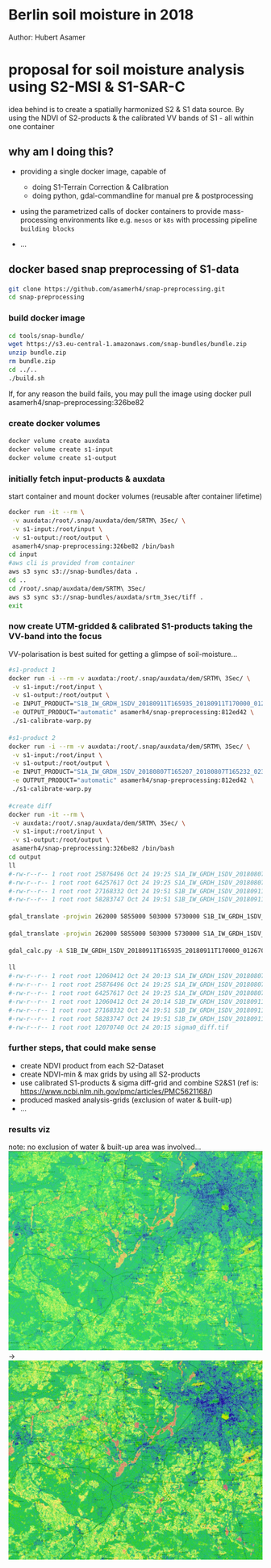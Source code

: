 Berlin soil moisture in 2018 
============================
Author: Hubert Asamer


# proposal for soil moisture analysis using S2-MSI & S1-SAR-C
idea behind is to create a spatially harmonized S2 & S1 data source. By using the NDVI of S2-products & the calibrated VV bands of S1 -  all within one container


## why am I doing this?

- providing a single docker image, capable of 
  * doing S1-Terrain Correction & Calibration
  * doing python, gdal-commandline for manual pre & postprocessing

- using the parametrized calls of docker containers to provide mass-processing environments like e.g. `mesos` or `k8s` with processing pipeline `building blocks`
- ...


## docker based snap preprocessing of S1-data

```sh
git clone https://github.com/asamerh4/snap-preprocessing.git
cd snap-preprocessing
```

### build docker image

```sh
cd tools/snap-bundle/
wget https://s3.eu-central-1.amazonaws.com/snap-bundles/bundle.zip
unzip bundle.zip
rm bundle.zip
cd ../..
./build.sh
```
If, for any reason the build fails, you may pull the image using docker pull asamerh4/snap-preprocessing:326be82

### create docker volumes
```sh
docker volume create auxdata
docker volume create s1-input
docker volume create s1-output
```

### initially fetch input-products & auxdata

start container and mount docker volumes (reusable after container lifetime)

```sh
docker run -it --rm \
 -v auxdata:/root/.snap/auxdata/dem/SRTM\ 3Sec/ \
 -v s1-input:/root/input \
 -v s1-output:/root/output \
 asamerh4/snap-preprocessing:326be82 /bin/bash
cd input
#aws cli is provided from container
aws s3 sync s3://snap-bundles/data .
cd ..
cd /root/.snap/auxdata/dem/SRTM\ 3Sec/
aws s3 sync s3://snap-bundles/auxdata/srtm_3sec/tiff .
exit
```

### now create UTM-gridded & calibrated S1-products taking the VV-band into the focus

VV-polarisation is best suited for getting a glimpse of soil-moisture...

```sh
#s1-product 1
docker run -i --rm -v auxdata:/root/.snap/auxdata/dem/SRTM\ 3Sec/ \
 -v s1-input:/root/input \
 -v s1-output:/root/output \
 -e INPUT_PRODUCT="S1B_IW_GRDH_1SDV_20180911T165935_20180911T170000_012670_017612_7BAC.zip" \
 -e OUTPUT_PRODUCT="automatic" asamerh4/snap-preprocessing:812ed42 \
 ./s1-calibrate-warp.py

#s1-product 2
docker run -i --rm -v auxdata:/root/.snap/auxdata/dem/SRTM\ 3Sec/ \
 -v s1-input:/root/input \
 -v s1-output:/root/output \
 -e INPUT_PRODUCT="S1A_IW_GRDH_1SDV_20180807T165207_20180807T165232_023143_02838C_198F.zip." \
 -e OUTPUT_PRODUCT="automatic" asamerh4/snap-preprocessing:812ed42 \
 ./s1-calibrate-warp.py

#create diff
docker run -it --rm \
 -v auxdata:/root/.snap/auxdata/dem/SRTM\ 3Sec/ \
 -v s1-input:/root/input \
 -v s1-output:/root/output \
 asamerh4/snap-preprocessing:326be82 /bin/bash
cd output
ll
#-rw-r--r-- 1 root root 25876496 Oct 24 19:25 S1A_IW_GRDH_1SDV_20180807T165207_20180807T165232_023143_02838C_198F.zip.calib-utm.tif
#-rw-r--r-- 1 root root 64257617 Oct 24 19:25 S1A_IW_GRDH_1SDV_20180807T165207_20180807T165232_023143_02838C_198F.zip.calib.tif
#-rw-r--r-- 1 root root 27168332 Oct 24 19:51 S1B_IW_GRDH_1SDV_20180911T165935_20180911T170000_012670_017612_7BAC.zip.calib-utm.tif
#-rw-r--r-- 1 root root 58283747 Oct 24 19:51 S1B_IW_GRDH_1SDV_20180911T165935_20180911T170000_012670_017612_7BAC.zip.calib.tif

gdal_translate -projwin 262000 5855000 503000 5730000 S1B_IW_GRDH_1SDV_20180911T165935_20180911T170000_012670_017612_7BAC.zip.calib-utm.tif S1B_IW_GRDH_1SDV_20180911T165935_20180911T170000_012670_017612_7BAC.zip.calib-utm-clip.tif

gdal_translate -projwin 262000 5855000 503000 5730000 S1A_IW_GRDH_1SDV_20180807T165207_20180807T165232_023143_02838C_198F.zip.calib-utm.tif S1A_IW_GRDH_1SDV_20180807T165207_20180807T165232_023143_02838C_198F.zip.calib-utm-clip.tif

gdal_calc.py -A S1B_IW_GRDH_1SDV_20180911T165935_20180911T170000_012670_017612_7BAC.zip.calib-utm-clip.tif -B S1A_IW_GRDH_1SDV_20180807T165207_20180807T165232_023143_02838C_198F.zip.calib-utm-clip.tif  --outfile=sigma0_diff.tif --calc="A-B"

ll
#-rw-r--r-- 1 root root 12060412 Oct 24 20:13 S1A_IW_GRDH_1SDV_20180807T165207_20180807T165232_023143_02838C_198F.zip.calib-utm-clip.tif
#-rw-r--r-- 1 root root 25876496 Oct 24 19:25 S1A_IW_GRDH_1SDV_20180807T165207_20180807T165232_023143_02838C_198F.zip.calib-utm.tif
#-rw-r--r-- 1 root root 64257617 Oct 24 19:25 S1A_IW_GRDH_1SDV_20180807T165207_20180807T165232_023143_02838C_198F.zip.calib.tif
#-rw-r--r-- 1 root root 12060412 Oct 24 20:14 S1B_IW_GRDH_1SDV_20180911T165935_20180911T170000_012670_017612_7BAC.zip.calib-utm-clip.tif
#-rw-r--r-- 1 root root 27168332 Oct 24 19:51 S1B_IW_GRDH_1SDV_20180911T165935_20180911T170000_012670_017612_7BAC.zip.calib-utm.tif
#-rw-r--r-- 1 root root 58283747 Oct 24 19:51 S1B_IW_GRDH_1SDV_20180911T165935_20180911T170000_012670_017612_7BAC.zip.calib.tif
#-rw-r--r-- 1 root root 12070740 Oct 24 20:15 sigma0_diff.tif
```

### further steps, that could make sense
- create NDVI product from each S2-Dataset
- create NDVI-min & max grids by using all S2-products
- use calibrated S1-products & sigma diff-grid and combine S2&S1 (ref is: https://www.ncbi.nlm.nih.gov/pmc/articles/PMC5621168/)
- produced masked analysis-grids (exclusion of water & built-up)
- ...

### results viz
note: no exclusion of water & built-up area was involved...
![alt text](img/S1A_IW_GRDH_1SDV_20180807T165207_20180807T165232_023143_02838C_198F.zip.calib-utm.jpg "sigma_0@20180807T165207")
->
![alt text](img/S1B_IW_GRDH_1SDV_20180911T165935_20180911T170000_012670_017612_7BAC.zip.calib-utm.jpg "sigma_0@20180911T165935")

